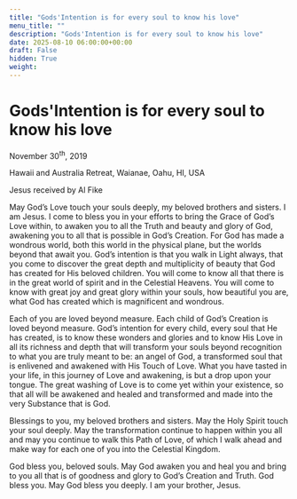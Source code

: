 ```yaml
---
title: "Gods'Intention is for every soul to know his love"
menu_title: ""
description: "Gods'Intention is for every soul to know his love"
date: 2025-08-10 06:00:00+00:00
draft: False
hidden: True
weight:
---
```

# Gods'Intention is for every soul to know his love

November 30<sup>th</sup>, 2019

Hawaii and Australia Retreat, Waianae, Oahu, HI, USA

Jesus received by Al Fike

May God’s Love touch your souls deeply, my beloved brothers and sisters. I am Jesus. I come to bless you in your efforts to bring the Grace of God’s Love within, to awaken you to all the Truth and beauty and glory of God, awakening you to all that is possible in God’s Creation. For God has made a wondrous world, both this world in the physical plane, but the worlds beyond that await you. God’s intention is that you walk in Light always, that you come to discover the great depth and multiplicity of beauty that God has created for His beloved children. You will come to know all that there is in the great world of spirit and in the Celestial Heavens. You will come to know with great joy and great glory within your souls, how beautiful you are, what God has created which is magnificent and wondrous.

Each of you are loved beyond measure. Each child of God’s Creation is loved beyond measure. God’s intention for every child, every soul that He has created, is to know these wonders and glories and to know His Love in all its richness and depth that will transform your souls beyond recognition to what you are truly meant to be: an angel of God, a transformed soul that is enlivened and awakened with His Touch of Love. What you have tasted in your life, in this journey of Love and awakening, is but a drop upon your tongue. The great washing of Love is to come yet within your existence, so that all will be awakened and healed and transformed and made into the very Substance that is God.

Blessings to you, my beloved brothers and sisters. May the Holy Spirit touch your soul deeply. May the transformation continue to happen within you all and may you continue to walk this Path of Love, of which I walk ahead and make way for each one of you into the Celestial Kingdom.

God bless you, beloved souls. May God awaken you and heal you and bring to you all that is of goodness and glory to God’s Creation and Truth. God bless you. May God bless you deeply. I am your brother, Jesus.
